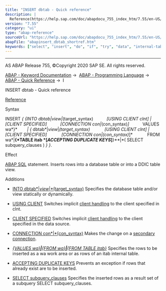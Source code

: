 ```yaml
---
title: "INSERT dbtab - Quick reference"
description: |
  Reference(https://help.sap.com/doc/abapdocu_755_index_htm/7.55/en-US/abapinsert_dbtab.htm) Syntax INSERT  INTO dbtabview(target_syntax) USING CLIENT clnt  CLIENT SPECIFIED CONNECTION con(con_syntax) VALUES wa   dbtabview(target_syntax)
version: "7.55"
category: "ui"
type: "abap-reference"
sourceUrl: "https://help.sap.com/doc/abapdocu_755_index_htm/7.55/en-US/abapinsert_dbtab_shortref.htm"
abapFile: "abapinsert_dbtab_shortref.htm"
keywords: ["select", "insert", "do", "if", "try", "data", "internal-table", "abapinsert", "dbtab", "shortref"]
---
```


* * *

AS ABAP Release 755, ©Copyright 2020 SAP SE. All rights reserved.

[ABAP - Keyword Documentation](https://help.sap.com/doc/abapdocu_755_index_htm/7.55/en-US/abenabap.htm) →  [ABAP - Programming Language](https://help.sap.com/doc/abapdocu_755_index_htm/7.55/en-US/abenabap_reference.htm) →  [ABAP - Quick Reference](https://help.sap.com/doc/abapdocu_755_index_htm/7.55/en-US/abenabap_shortref.htm) →  I

INSERT dbtab - Quick reference

[Reference](https://help.sap.com/doc/abapdocu_755_index_htm/7.55/en-US/abapinsert_dbtab.htm)

Syntax

INSERT *{* *{*INTO dbtab*|*view*|*(target\_syntax)
          *\[*USING CLIENT clnt*\]* *|* *\[*CLIENT SPECIFIED*\]*
          *\[*CONNECTION con*|*(con\_syntax)*\]*
          VALUES wa*}*
       *|* *{* dbtab*|*view*|*(target\_syntax)
           *\[*USING CLIENT clnt*\]* *|* *\[*CLIENT SPECIFIED*\]*
           *\[*CONNECTION con*|*(con\_syntax)*\]*
           FROM wa*|**{*TABLE itab *\[*ACCEPTING DUPLICATE KEYS*\]**}**|*( SELECT subquery\_clauses ) *}* *}*.

Effect

[ABAP SQL](https://help.sap.com/doc/abapdocu_755_index_htm/7.55/en-US/abenabap_sql_glosry.htm "Glossary Entry") statement. Inserts rows into a database table or into a DDIC table view.

Additions

-   [INTO dbtab*|*view*|*(target\_syntax)](https://help.sap.com/doc/abapdocu_755_index_htm/7.55/en-US/abapiumd_target.htm)
    Specifies the database table and/or view statically or dynamically.
    

-   [USING CLIENT](https://help.sap.com/doc/abapdocu_755_index_htm/7.55/en-US/abapiumd_client.htm)
    Switches implicit [client handling](https://help.sap.com/doc/abapdocu_755_index_htm/7.55/en-US/abenclient_handling_glosry.htm "Glossary Entry") to the client specified in clnt.
    

-   [CLIENT SPECIFIED](https://help.sap.com/doc/abapdocu_755_index_htm/7.55/en-US/abapiumd_client.htm)
    Switches implicit [client handling](https://help.sap.com/doc/abapdocu_755_index_htm/7.55/en-US/abenclient_handling_glosry.htm "Glossary Entry") to the client specified in the data source.
    

-   [CONNECTION con*|*(con\_syntax)](https://help.sap.com/doc/abapdocu_755_index_htm/7.55/en-US/abapiumd_conn.htm)
    Makes the change on a [secondary connection](https://help.sap.com/doc/abapdocu_755_index_htm/7.55/en-US/abensecondary_db_connection_glosry.htm "Glossary Entry").
    

-   [*{*VALUES wa*}**|**{*FROM wa*}**|**{*FROM TABLE itab*}*](https://help.sap.com/doc/abapdocu_755_index_htm/7.55/en-US/abapinsert_source.htm)
    Specifies the rows to be inserted as a wa work area or as rows of an itab internal table.
    

-   [ACCEPTING DUPLICATE KEYS](https://help.sap.com/doc/abapdocu_755_index_htm/7.55/en-US/abapinsert_source.htm)
    Prevents an exception if rows that already exist are to be inserted.
    

-   [SELECT subquery\_clauses](https://help.sap.com/doc/abapdocu_755_index_htm/7.55/en-US/abapinsert_source.htm)
    Specifies the inserted rows as a result set of a subquery SELECT subquery\_clauses.